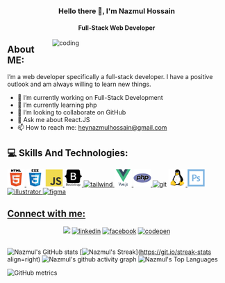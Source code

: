 <h3 align="center"> Hello there 👋, I'm Nazmul Hossain</h3>
<h4 align="center"> Full-Stack Web Developer</h4>
<img align="right" alt="coding" width="400" src="https://user-images.githubusercontent.com/55389276/140866485-8fb1c876-9a8f-4d6a-98dc-08c4981eaf70.gif">

## About ME:
I’m a web developer specifically a full-stack developer. I have a positive outlook and am always willing to learn new things.
- 🔭 I’m currently working on Full-Stack Development 
- 🌱 I’m currently learning php 
- 👯 I’m looking to collaborate on GitHub 
- 💬 Ask me about React.JS 
- 📫 How to reach me: heynazmulhossain@gmail.com 
<h2>💻 Skills And Technologies:</h2>

<p align="left"> 
<a href="https://www.w3.org/html/" target="_blank" rel="noreferrer"> <img src="https://raw.githubusercontent.com/devicons/devicon/master/icons/html5/html5-original-wordmark.svg" alt="html5" width="40" height="40"/> </a>
<img src="https://raw.githubusercontent.com/devicons/devicon/master/icons/css3/css3-original-wordmark.svg" alt="css3" width="40" height="40"/> </a> <a href="https://www.figma.com/" target="_blank" rel="noreferrer">  <a href="https://developer.mozilla.org/en-US/docs/Web/JavaScript" target="_blank" rel="noreferrer">  <img src="https://raw.githubusercontent.com/devicons/devicon/master/icons/javascript/javascript-original.svg" alt="javascript" width="40" height="40"/> </a>   <a href="https://getbootstrap.com" target="_blank" rel="noreferrer"> 
  <img src="https://raw.githubusercontent.com/devicons/devicon/master/icons/bootstrap/bootstrap-plain-wordmark.svg" alt="bootstrap" width="40" height="40"/> </a> <a href="https://tailwindcss.com/" target="_blank" rel="noreferrer"> <img src="https://www.vectorlogo.zone/logos/tailwindcss/tailwindcss-icon.svg" alt="tailwind" width="40" height="40"/> </a>    <a href="https://vuejs.org/" target="_blank" rel="noreferrer">   <img src="https://raw.githubusercontent.com/devicons/devicon/master/icons/vuejs/vuejs-original-wordmark.svg" alt="vuejs" width="40" height="40"/> </a>
  <a href="https://www.php.net" target="_blank" rel="noreferrer">   <img src="https://raw.githubusercontent.com/devicons/devicon/master/icons/php/php-original.svg" alt="php" width="40" height="40"/> </a>    <img src="https://www.vectorlogo.zone/logos/git-scm/git-scm-icon.svg" alt="git" width="40" height="40"/> </a> <a href="https://www.linux.org/" target="_blank" rel="noreferrer"> 
  <img src="https://raw.githubusercontent.com/devicons/devicon/master/icons/linux/linux-original.svg" alt="linux" width="40" height="40"/> </a>
<img src="https://raw.githubusercontent.com/devicons/devicon/master/icons/photoshop/photoshop-line.svg" alt="photoshop" width="40" height="40"/> </a> 
   <a href="https://www.adobe.com/in/products/illustrator.html" target="_blank" rel="noreferrer"> 
  <img src="https://www.vectorlogo.zone/logos/adobe_illustrator/adobe_illustrator-icon.svg" alt="illustrator" width="40" height="40"/> </a> 
 <a href="https://www.photoshop.com/en" target="_blank" rel="noreferrer"> <img src="https://www.vectorlogo.zone/logos/figma/figma-icon.svg" alt="figma" width="40" height="40"/> </a> <a href="https://git-scm.com/" target="_blank" rel="noreferrer">
 </p>



<h2>Connect with me: </h2>
<div align="center">
  <a href="https://github.com/knownazmul/"><img src="https://img.shields.io/badge/GitHub-100000?style=for-the-badge&logo=github&logoColor=white"/></a>
  <a href="https://www.linkedin.com/in/knownazmulhossain//"><img src='https://img.shields.io/badge/LinkedIn-0077B5?style=for-the-badge&logo=linkedin&logoColor=white' alt='linkedin'></a>
    <a href="https://www.facebook.com/nazmulhossaindev"><img src='https://img.shields.io/badge/Facebook-1877F2?style=for-the-badge&logo=facebook&logoColor=white' alt='facebook'></a>
      <a href="https://codepen.io/knownazmul"><img src='https://img.shields.io/badge/Codepen-000000?style=for-the-badge&logo=codepen&logoColor=white' alt='codepen'></a>
 </div>

<br/>


![Nazmul's GitHub stats](https://github-readme-stats.vercel.app/api?username=knownazmul&show_icons=true&theme=vue-dark)
[![Nazmul's Streak](https://github-readme-streak-stats.herokuapp.com?user=knownazmul&theme=vue-dark)](https://git.io/streak-stats align=right)
![Nazmul's github activity graph](https://github-readme-activity-graph.cyclic.app/graph?username=knownazmul&theme=vue)
![Nazmul's Top Languages](https://github-readme-stats.vercel.app/api/top-langs/?username=knownazmul&theme=vue-dark&show_icons=true&hide_border=true&layout=compact)

![GitHub metrics](https://metrics.lecoq.io/knownazmul)  




